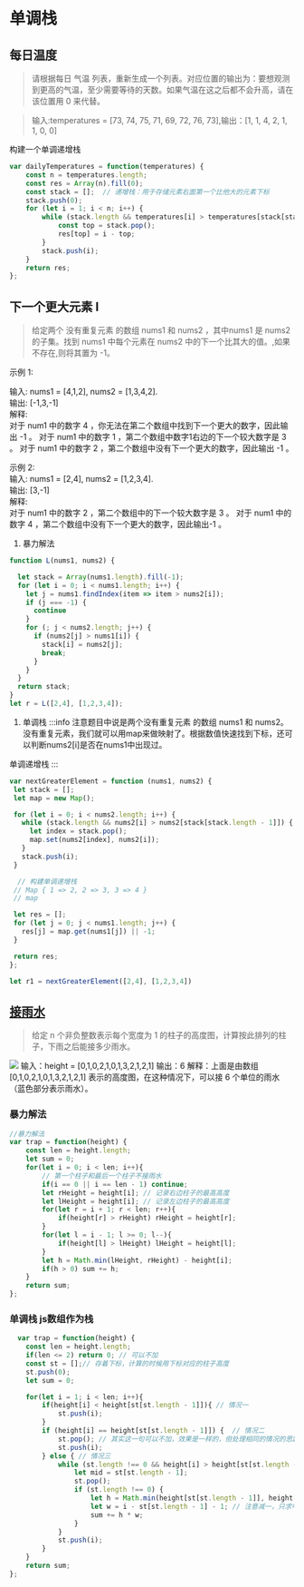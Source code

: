 # 单调栈

## 每日温度

> 请根据每日 气温 列表，重新生成一个列表。对应位置的输出为：要想观测到更高的气温，至少需要等待的天数。如果气温在这之后都不会升高，请在该位置用 0 来代替。

> 输入:temperatures = [73, 74, 75, 71, 69, 72, 76, 73],输出：[1, 1, 4, 2, 1, 1, 0, 0]

构建一个单调递增栈

```js
var dailyTemperatures = function(temperatures) {
    const n = temperatures.length;
    const res = Array(n).fill(0);
    const stack = [];  // 递增栈：用于存储元素右面第一个比他大的元素下标
    stack.push(0);
    for (let i = 1; i < n; i++) {
        while (stack.length && temperatures[i] > temperatures[stack[stack.length - 1]]) {
            const top = stack.pop();
            res[top] = i - top;
        }
        stack.push(i);
    }
    return res;
};
```
## 下一个更大元素 I
> 给定两个 没有重复元素 的数组 nums1 和 nums2 ，其中nums1 是 nums2 的子集。找到 nums1 中每个元素在 nums2 中的下一个比其大的值。,如果不存在,则将其置为 -1。

示例 1:

输入: nums1 = [4,1,2], nums2 = [1,3,4,2].  
输出: [-1,3,-1]  
解释:  
  对于 num1 中的数字 4 ，你无法在第二个数组中找到下一个更大的数字，因此输出 -1 。
  对于 num1 中的数字 1 ，第二个数组中数字1右边的下一个较大数字是 3 。
  对于 num1 中的数字 2 ，第二个数组中没有下一个更大的数字，因此输出 -1 。

示例 2:  
输入: nums1 = [2,4], nums2 = [1,2,3,4].  
输出: [3,-1]  
解释:  
  对于 num1 中的数字 2 ，第二个数组中的下一个较大数字是 3 。
  对于 num1 中的数字 4 ，第二个数组中没有下一个更大的数字，因此输出-1 。

1. 暴力解法
```js
function L(nums1, nums2) {

  let stack = Array(nums1.length).fill(-1); 
  for (let i = 0; i < nums1.length; i++) {
    let j = nums1.findIndex(item => item > nums2[i]);
    if (j === -1) {
      continue
    }
    for (; j < nums2.length; j++) {
      if (nums2[j] > nums1[i]) {
        stack[i] = nums2[j];
        break;
      }
    }
  }
  return stack;
}
let r = L([2,4], [1,2,3,4]);
```

1. 单调栈
:::info
注意题目中说是两个没有重复元素 的数组 nums1 和 nums2。  
没有重复元素，我们就可以用map来做映射了。根据数值快速找到下标，还可以判断nums2[i]是否在nums1中出现过。  

单调递增栈
:::
   ```js
  var nextGreaterElement = function (nums1, nums2) {
    let stack = [];
    let map = new Map();

    for (let i = 0; i < nums2.length; i++) {
      while (stack.length && nums2[i] > nums2[stack[stack.length - 1]]) {
        let index = stack.pop();
        map.set(nums2[index], nums2[i]);
      }
      stack.push(i);
    }

     // 构建单调递增栈 
    // Map { 1 => 2, 2 => 3, 3 => 4 }
    // map 

    let res = [];
    for (let j = 0; j < nums1.length; j++) {
      res[j] = map.get(nums1[j]) || -1;
    }

    return res;
 };

let r1 = nextGreaterElement([2,4], [1,2,3,4])
```
## [接雨水](https://www.programmercarl.com/0042.%E6%8E%A5%E9%9B%A8%E6%B0%B4.html#%E6%80%9D%E8%B7%AF)

> 给定 n 个非负整数表示每个宽度为 1 的柱子的高度图，计算按此排列的柱子，下雨之后能接多少雨水。

<img src="img/20210713205038.png" />
输入：height = [0,1,0,2,1,0,1,3,2,1,2,1]  
输出：6  
解释：上面是由数组 [0,1,0,2,1,0,1,3,2,1,2,1] 表示的高度图，在这种情况下，可以接 6 个单位的雨水（蓝色部分表示雨水）。

### 暴力解法
```js
//暴力解法
var trap = function(height) {
    const len = height.length;
    let sum = 0;
    for(let i = 0; i < len; i++){
        // 第一个柱子和最后一个柱子不接雨水
        if(i == 0 || i == len - 1) continue;
        let rHeight = height[i]; // 记录右边柱子的最高高度
        let lHeight = height[i]; // 记录左边柱子的最高高度
        for(let r = i + 1; r < len; r++){
            if(height[r] > rHeight) rHeight = height[r];
        }
        for(let l = i - 1; l >= 0; l--){
            if(height[l] > lHeight) lHeight = height[l];
        }
        let h = Math.min(lHeight, rHeight) - height[i];
        if(h > 0) sum += h;
    }
    return sum;
};
```

### 单调栈 js数组作为栈
```js
  var trap = function(height) {
    const len = height.length;
    if(len <= 2) return 0; // 可以不加
    const st = [];// 存着下标，计算的时候用下标对应的柱子高度
    st.push(0);
    let sum = 0;

    for(let i = 1; i < len; i++){
        if(height[i] < height[st[st.length - 1]]){ // 情况一
            st.push(i);
        }
        if (height[i] == height[st[st.length - 1]]) {  // 情况二
            st.pop(); // 其实这一句可以不加，效果是一样的，但处理相同的情况的思路却变了。
            st.push(i);
        } else { // 情况三
            while (st.length !== 0 && height[i] > height[st[st.length - 1]]) { // 注意这里是while
                let mid = st[st.length - 1];
                st.pop();
                if (st.length !== 0) {
                    let h = Math.min(height[st[st.length - 1]], height[i]) - height[mid];
                    let w = i - st[st.length - 1] - 1; // 注意减一，只求中间宽度
                    sum += h * w;
                }
            }
            st.push(i);
        }
    }
    return sum;
};
```